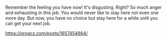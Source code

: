 Remember the feeling you have now! It's disgusting. Right?
So much anger and exhausting in this job. You would never like to stay here not even one more day. But now, you have no choice but stay here for a while until you can get your next job.

https://progcz.com/posts/1657454864/